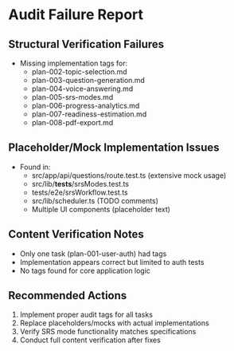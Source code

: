 # Audit Failure Report

## Structural Verification Failures
- Missing implementation tags for:
  - plan-002-topic-selection.md
  - plan-003-question-generation.md
  - plan-004-voice-answering.md
  - plan-005-srs-modes.md
  - plan-006-progress-analytics.md
  - plan-007-readiness-estimation.md
  - plan-008-pdf-export.md

## Placeholder/Mock Implementation Issues
- Found in:
  - src/app/api/questions/route.test.ts (extensive mock usage)
  - src/lib/__tests__/srsModes.test.ts
  - tests/e2e/srsWorkflow.test.ts
  - src/lib/scheduler.ts (TODO comments)
  - Multiple UI components (placeholder text)

## Content Verification Notes
- Only one task (plan-001-user-auth) had tags
- Implementation appears correct but limited to auth tests
- No tags found for core application logic

## Recommended Actions
1. Implement proper audit tags for all tasks
2. Replace placeholders/mocks with actual implementations
3. Verify SRS mode functionality matches specifications
4. Conduct full content verification after fixes